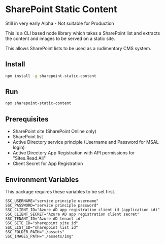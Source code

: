# SharePoint Static Content

Still in very early Alpha - Not suitable for Production

This is a CLI based node library which takes a SharePoint list and extracts the content and images to be served on a static site.

This allows SharePoint lists to be used as a rudimentary CMS system.

## Install

```bash
npm install -g sharepoint-static-content
```

## Run

```bash
npx sharepoint-static-content
```

## Prerequisites

- SharePoint site (SharePoint Online only)
- SharePoint list
- Active Directory service principle (Username and Password for MSAL login)
- Active Directory App Registration with API permissions for "Sites.Read.All"
- Client Secret for App Registration

## Environment Variables

This package requires these variables to be set first.

```dotenv
SSC_USERNAME="service principle username"
SSC_PASSWORD="service principle password"
SSC_CLIENT_ID="Azure AD app registration client id (application id)"
SSC_CLIENT_SECRET="Azure AD app registration client secret"
SSC_TENANT_ID="Azure AD tenant id"
SSC_SITE_ID="sharepoint site id"
SSC_LIST_ID="sharepoint list id"
SSC_FOLDER_PATH="./assets"
SSC_IMAGES_PATH="./assets/img"
```

